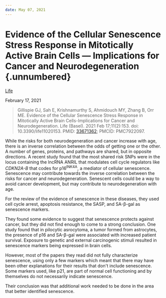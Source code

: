 ```yaml
---
date: May 07, 2021
---
```


# Evidence of the Cellular Senescence Stress Response in Mitotically Active Brain Cells — Implications for Cancer and Neurodegeneration {.unnumbered}

[Life](https://www.mdpi.com/2075-1729/11/2/153/htm)

February 17, 2021

> Gillispie GJ, Sah E, Krishnamurthy S, Ahmidouch MY, Zhang B, Orr ME. Evidence
> of the Cellular Senescence Stress Response in Mitotically Active Brain
> Cells-Implications for Cancer and Neurodegeneration. Life (Basel). 2021 Feb
> 17;11(2):153. doi: 10.3390/life11020153. PMID:
> [33671362](https://pubmed.ncbi.nlm.nih.gov/33671362); PMCID: PMC7922097.

While the risks for both neurodegeneration and cancer increase with age, there
is an inverse correlation between the odds of getting one or the other. A number
of genes, proteins, and pathways are shared, but in opposite directions. A
recent study found that the most shared risk SNPs were in the locus containing
the lncRNA ANRIL that modulates cell cycle regulators like *CDKN2A-B* that codes
for p16<sup>INK4A</sup>, a mediator of cellular senescence. Senescence may
contribute towards the inverse correlation between the risks for cancer and
neurodegeneration. Senescent cells could be a way to avoid cancer development,
but may contribute to neurodegeneration with age.

For the review of the evidence of senescence in these diseases, they used cell
cycle arrest, apoptosis resistance, the SASP, and SA-β-gal as senescence
markers.

They found some evidence to suggest that senescence protects against cancer, but
they did not find enough to come to a strong conclusion. One study found that in
pilocytic asrocytoma, a tumor formed from astrocytes, the presence of p16 and
SA-β-gal were associated with increased patient survival. Exposure to genetic
and external carcinogenic stimuli resulted in senescence markers being expressed
in brain cells.

However, most of the papers they read did not fully characterize
senescence, using only a few markers which meant that there may have been other
explanations for their results that don't include senescence. Some markers used,
like p21, are part of normal cell functioning and by themselves do not
necessarily indicate senescence.

Their conclusion was that additional work needed to be done in the area that
better identified senescence.
